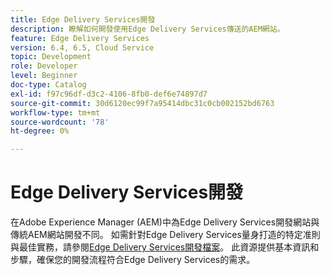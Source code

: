 ```yaml
---
title: Edge Delivery Services開發
description: 瞭解如何開發使用Edge Delivery Services傳送的AEM網站。
feature: Edge Delivery Services
version: 6.4, 6.5, Cloud Service
topic: Development
role: Developer
level: Beginner
doc-type: Catalog
exl-id: f97c96df-d3c2-4106-8fb0-def6e74897d7
source-git-commit: 30d6120ec99f7a95414dbc31c0cb002152bd6763
workflow-type: tm+mt
source-wordcount: '78'
ht-degree: 0%

---
```


# Edge Delivery Services開發

在Adobe Experience Manager (AEM)中為Edge Delivery Services開發網站與傳統AEM網站開發不同。 如需針對Edge Delivery Services量身打造的特定准則與最佳實務，請參閱[Edge Delivery Services開發檔案](../edge-delivery-services/developing/prerequisites.md)。 此資源提供基本資訊和步驟，確保您的開發流程符合Edge Delivery Services的需求。
